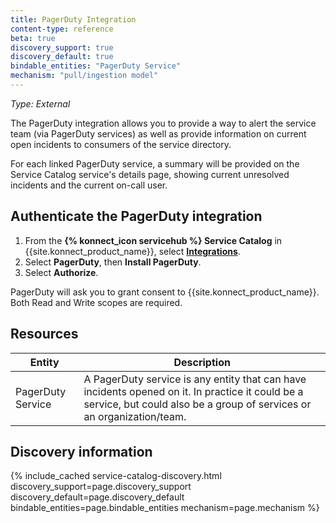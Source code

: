 ```yaml
---
title: PagerDuty Integration
content-type: reference
beta: true
discovery_support: true
discovery_default: true
bindable_entities: "PagerDuty Service"
mechanism: "pull/ingestion model"
---
```


_Type: External_

The PagerDuty integration allows you to provide a way to alert the service team (via PagerDuty services) as well as provide information on current open incidents to consumers of the service directory. 

For each linked PagerDuty service, a summary will be provided on the Service Catalog service's details page, showing current unresolved incidents and the current on-call user.

## Authenticate the PagerDuty integration

1. From the **{% konnect_icon servicehub %} Service Catalog** in {{site.konnect_product_name}}, select **[Integrations](https://cloud.konghq.com/us/service-catalog/integrations)**. 
2. Select **PagerDuty**, then **Install PagerDuty**.
3. Select **Authorize**. 

PagerDuty will ask you to grant consent to {{site.konnect_product_name}}. Both Read and Write scopes are required.

## Resources

Entity | Description
-------|------------
PagerDuty Service | A PagerDuty service is any entity that can have incidents opened on it. In practice it could be a service, but could also be a group of services or an organization/team.

## Discovery information

<!-- vale off-->

{% include_cached service-catalog-discovery.html 
   discovery_support=page.discovery_support
   discovery_default=page.discovery_default
   bindable_entities=page.bindable_entities
   mechanism=page.mechanism %}

<!-- vale on-->